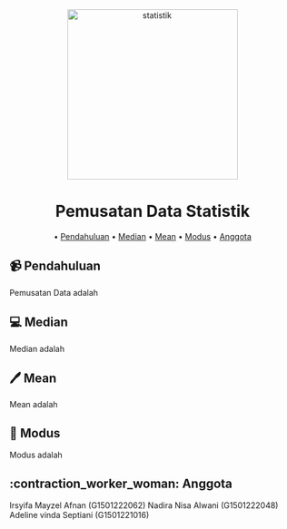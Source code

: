 <div align="center">
<img width="300" alt="statistik" src="![image](https://github.com/NadiraNisa/EVD_Kelompok7/assets/111562803/0350d814-99e6-4d9f-bad4-321ac8b5f3da)">

# **Pemusatan Data Statistik**

• [Pendahuluan](#video_camera-Pendahuluan)
• [Median](#computer-Median) 
• [Mean](#pen-Mean)
• [Modus](#memo-Modus)
• [Anggota](#contraction_worker_woman-Anggota)
  
</div>
  

## :video_camera: **Pendahuluan**
<div align="justify">
  Pemusatan Data adalah
</div>


## :computer: **Median**
<div align="justify">
Median adalah
  
</div>


## :pen: Mean
<div align="justify">
Mean adalah

</div>



## :memo: **Modus**
<div align="justify">
Modus adalah

</div>


## :contraction_worker_woman: **Anggota**
Irsyifa Mayzel Afnan   (G1501222062)
Nadira Nisa Alwani     (G1501222048)
Adeline vinda Septiani (G1501221016)
